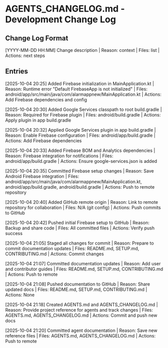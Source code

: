 # AGENTS_CHANGELOG.md - Development Change Log

## Change Log Format
[YYYY-MM-DD HH:MM] Change description | Reason: context | Files: list | Actions: next steps

## Entries

[2025-10-04 20:25] Added Firebase initialization in MainApplication.kt | Reason: Runtime error "Default FirebaseApp is not initialized" | Files: android/app/src/main/java/com/alarmappnew/MainApplication.kt | Actions: Add Firebase dependencies and config

[2025-10-04 20:30] Added Google Services classpath to root build.gradle | Reason: Required for Firebase plugin | Files: android/build.gradle | Actions: Apply plugin in app build.gradle

[2025-10-04 20:32] Applied Google Services plugin in app build.gradle | Reason: Enable Firebase configuration | Files: android/app/build.gradle | Actions: Add Firebase dependencies

[2025-10-04 20:33] Added Firebase BOM and Analytics dependencies | Reason: Firebase integration for notifications | Files: android/app/build.gradle | Actions: Ensure google-services.json is added

[2025-10-04 20:35] Committed Firebase setup changes | Reason: Save Android Firebase integration | Files: android/app/src/main/java/com/alarmappnew/MainApplication.kt, android/app/build.gradle, android/build.gradle | Actions: Push to remote repository

[2025-10-04 20:40] Added GitHub remote origin | Reason: Link to remote repository for collaboration | Files: N/A (git config) | Actions: Push commits to GitHub

[2025-10-04 20:42] Pushed initial Firebase setup to GitHub | Reason: Backup and share code | Files: All committed files | Actions: Verify push success

[2025-10-04 21:05] Staged all changes for commit | Reason: Prepare to commit documentation updates | Files: README.md, SETUP.md, CONTRIBUTING.md | Actions: Commit changes

[2025-10-04 21:07] Committed documentation updates | Reason: Add user and contributor guides | Files: README.md, SETUP.md, CONTRIBUTING.md | Actions: Push to remote

[2025-10-04 21:08] Pushed documentation to GitHub | Reason: Share updated docs | Files: README.md, SETUP.md, CONTRIBUTING.md | Actions: None

[2025-10-04 21:18] Created AGENTS.md and AGENTS_CHANGELOG.md | Reason: Provide project reference for agents and track changes | Files: AGENTS.md, AGENTS_CHANGELOG.md | Actions: Commit and push new docs

[2025-10-04 21:20] Committed agent documentation | Reason: Save new reference files | Files: AGENTS.md, AGENTS_CHANGELOG.md | Actions: Push to remote
